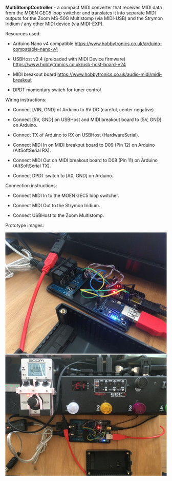 **MultiStompController** - a compact MIDI converter that receives MIDI data from the MOEN GEC5 loop switcher and translates it into separate MIDI outputs for the Zoom MS-50G Multistomp (via MIDI-USB) and the Strymon Iridium / any other MIDI device (via MIDI-EXP).


Resources used:

- Arduino Nano v4 compatible
    https://www.hobbytronics.co.uk/arduino-compatable-nano-v4


- USBHost v2.4 (preloaded with MIDI Device firmware)
    https://www.hobbytronics.co.uk/usb-host-board-v24


- MIDI breakout board
    https://www.hobbytronics.co.uk/audio-midi/midi-breakout


- DPDT momentary switch for tuner control


Wiring instructions:

- Connect [VIN, GND] of Arduino to 9V DC (careful, center negative).

- Connect [5V, GND] on USBHost and MIDI breakout board to [5V, GND] on Arduino.

- Connect TX of Arduino to RX on USBHost (HardwareSerial).

- Connect MIDI In on MIDI breakout board to D09 (Pin 12) on Arduino (AltSoftSerial RX).

- Connect MIDI Out on MIDI breakout board to D08 (Pin 11) on Arduino (AltSoftSerial TX).

- Connect DPDT switch to [A0, GND] on Arduino.



Connection instructions:

- Connect MIDI In to the MOEN GEC5 loop switcher.

- Connect MIDI Out to the Strymon Iridium.

- Connect USBHost to the Zoom Multistomp.


Prototype images:

![Overview 1](https://github.com/HamiltonGerlach/MultiStompController/blob/master/doc/images/Overview1.jpg)
![Overview 2](https://github.com/HamiltonGerlach/MultiStompController/blob/master/doc/images/Overview2.jpg)


